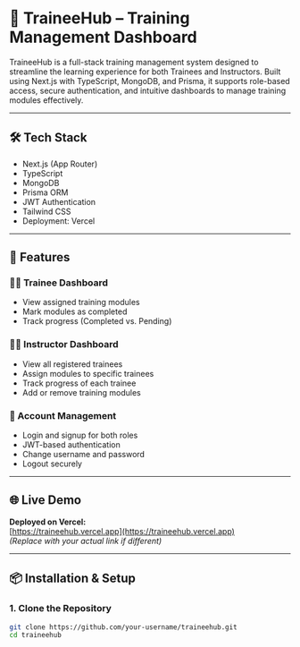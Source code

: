 # 🚀 TraineeHub – Training Management Dashboard

TraineeHub is a full-stack training management system designed to streamline the learning experience for both Trainees and Instructors. Built using Next.js with TypeScript, MongoDB, and Prisma, it supports role-based access, secure authentication, and intuitive dashboards to manage training modules effectively.

---

## 🛠️ Tech Stack

- Next.js (App Router)
- TypeScript
- MongoDB
- Prisma ORM
- JWT Authentication
- Tailwind CSS
- Deployment: Vercel

---

## 🎯 Features

### 👨‍🎓 Trainee Dashboard
- View assigned training modules
- Mark modules as completed
- Track progress (Completed vs. Pending)

### 👩‍🏫 Instructor Dashboard
- View all registered trainees
- Assign modules to specific trainees
- Track progress of each trainee
- Add or remove training modules

### 🔐 Account Management
- Login and signup for both roles
- JWT-based authentication
- Change username and password
- Logout securely

---

## 🌐 Live Demo

**Deployed on Vercel:**  
[https://traineehub.vercel.app](https://traineehub.vercel.app)  
*(Replace with your actual link if different)*

---

## 📦 Installation & Setup

### 1. Clone the Repository

```bash
git clone https://github.com/your-username/traineehub.git
cd traineehub
